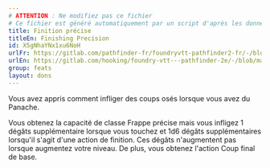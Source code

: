```yaml
---
# ATTENTION : Ne modifiez pas ce fichier
# Ce fichier est généré automatiquement par un script d'après les données du module Foundry VTT officiel et de sa traduction
title: Finition précise
titleEn: Finishing Precision
id: X5gNhaYNx1xu6NoH
urlFr: https://gitlab.com/pathfinder-fr/foundryvtt-pathfinder2-fr/-/blob/master/data/feats/X5gNhaYNx1xu6NoH.htm
urlEn: https://gitlab.com/hooking/foundry-vtt---pathfinder-2e/-/blob/master/packs/data/feats.db/finishing-precision.json
group: feats
layout: dons
---
```

Vous avez appris comment infliger des coups osés lorsque vous avez du <a class="entity-link" data-pack="pf2e.classfeatures" data-id="LzYi0OuOoypNb6jd" draggable="true">Panache</a>.

Vous obtenez la capacité de classe <a class="entity-link" data-pack="pf2e.classfeatures" data-id="RQH6vigvhmiYKKjg" draggable="true">Frappe précise</a> mais vous infligez 1 dégâts supplémentaire lorsque vous touchez et 1d6 dégâts supplémentaires lorsqu'il s'agit d'une action de finition. Ces dégâts n'augmentent pas lorsque augmentez votre niveau. De plus, vous obtenez l'action <a class="entity-link" data-pack="pf2e.actionspf2e" data-id="dCuvfq3r2K9wXY9g" draggable="true">Coup final de base</a>.


